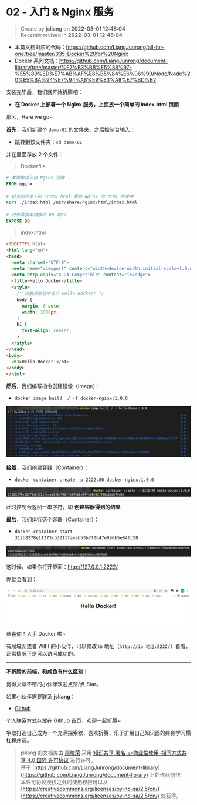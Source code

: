 02 - 入门 & Nginx 服务
===

> Create by **jsliang** on **2022-03-01 12:48:04**  
> Recently revised in **2022-03-01 12:48:04**

* 本篇文档对应的代码：https://github.com/LiangJunrong/all-for-one/tree/master/035-Docker%20for%20Nginx
* Docker 系列文档：https://github.com/LiangJunrong/document-library/tree/master/%E7%B3%BB%E5%88%97-%E5%89%8D%E7%AB%AF%E8%B5%84%E6%96%99/Node/Node%20%E5%BA%94%E7%94%A8%E9%83%A8%E7%BD%B2

安装完毕后，我们就开始折腾吧：

* **在 Docker 上部署一个 Nginx 服务，上面放一个简单的 index.html 页面**

那么，Here we go~

**首先**，我们新建个 `demo-01` 的文件夹，之后控制台输入：

* 跳转到该文件夹：`cd demo-01`

并在里面存放 2 个文件：

> Dockerfile

```dockerfile
# 本镜像拷贝自 Nginx 镜像
FROM nginx

# 将当前目录下的 index.html 挪到 Nginx 的 html 目录中
COPY ./index.html /usr/share/nginx/html/index.html

# 对外暴露本镜像的 80 端口
EXPOSE 80
```

> index.html

```html
<!DOCTYPE html>
<html lang="en">
<head>
  <meta charset="UTF-8">
  <meta name="viewport" content="width=device-width,initial-scale=1.0,maximum-scale=1.0,user-scalable=no">
  <meta http-equiv="X-UA-Compatible" content="ie=edge">
  <title>Hello Docker</title>
  <style>
    /* 设置页面居中显示 Hello Docker! */
    body {
      margin: 0 auto;
      width: 1000px;
    }
    h1 {
      text-align: center;
    }
  </style>
</head>
<body>
  <h1>Hello Docker!</h1>
</body>
</html>

```

**然后**，我们编写指令创建镜像（Image）：

* `docker image build ./ -t docker-nginx:1.0.0`

![图](./img/Docker-demo-01.png)

**接着**，我们创建容器（Container）：

* `docker container create -p 2222:80 docker-nginx:1.0.0`

![图](./img/Docker-demo-02.png)

此时控制台返回一串字符，即 **创建容器得到的结果**

**最后**，我们运行这个容器（Container）：

* `docker container start 312b8278e11373cb3211faeab53b7f0b47e996b5e84fc58`

![图](./img/Docker-demo-03.png)

这时候，如果你打开界面：http://127.0.0.1:2222/

你就会看到：

![图](./img/Docker-demo-04.png)

恭喜你！入手 Docker 啦~

有局域网或者 WIFI 的小伙伴，可以修改 ip 地址（`http://ip 地址:2222/`）看看，正常情况下是可以访问成功的。

---

**不折腾的前端，和咸鱼有什么区别！**

觉得文章不错的小伙伴欢迎点赞/点 Star。

如果小伙伴需要联系 **jsliang**：

* [Github](https://github.com/LiangJunrong/document-library)

个人联系方式存放在 Github 首页，欢迎一起折腾~

争取打造自己成为一个充满探索欲，喜欢折腾，乐于扩展自己知识面的终身学习横杠程序员。

> jsliang 的文档库由 [梁峻荣](https://github.com/LiangJunrong) 采用 [知识共享 署名-非商业性使用-相同方式共享 4.0 国际 许可协议](http://creativecommons.org/licenses/by-nc-sa/4.0/) 进行许可。<br/>基于 [https://github.com/LiangJunrong/document-library](https://github.com/LiangJunrong/document-library) 上的作品创作。<br/>本许可协议授权之外的使用权限可以从 [https://creativecommons.org/licenses/by-nc-sa/2.5/cn/](https://creativecommons.org/licenses/by-nc-sa/2.5/cn/) 处获得。
